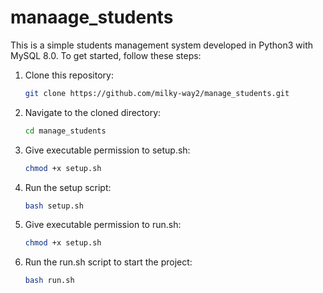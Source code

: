 # manaage_students

This is a simple students management system developed in Python3 with MySQL 8.0. To get started, follow these steps:

1. Clone this repository:
   ```bash
   git clone https://github.com/milky-way2/manage_students.git
   ```

2. Navigate to the cloned directory:
   ```bash
   cd manage_students
   ```
3. Give executable permission to setup.sh:
   ```bash
   chmod +x setup.sh
   ```
4. Run the setup script:
   ```bash
   bash setup.sh
   ```

5. Give executable permission to run.sh:
   ```bash
   chmod +x setup.sh
   ```

6. Run the run.sh script to start the project:
   ```bash
   bash run.sh
   ```
